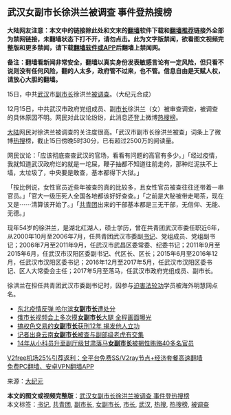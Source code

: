  <h2>武汉女副市长徐洪兰被调查 事件登热搜榜</h2> <p class="notice"><b>大陆网友注意：本文中的链接除此处和文末的<a href="https://github.com/bannedbook/fanqiang" >翻墙</a>软件下载和<a href="https://github.com/killgcd/justmysocks/blob/master/README.md">翻墙推荐</a>链接外全部为禁网链接，未翻墙状态下打不开，请勿点击。此为文字版禁闻，欲看图文视频完整版和更多禁闻，请下载<a href="https://github.com/bannedbook/fanqiang">翻墙软件或APP</a>后翻墙上禁闻网。</p><p>备注：翻墙看新闻非常安全，翻墙以真实身份发表敏感言论有一定风险，但只看不说则没有任何风险，翻的人太多，政府管不过来，也不管。信息自由是天赋人权，请放心大胆的翻墙。</b></p>  <div class="entry"> <p id="conimg">15日，中共<a href="https://www.bannedbook.org/bnews/tag/%e6%ad%a6%e6%b1%89/" class="st_tag internal_tag" rel="tag" title="标签 武汉 下的日志">武汉</a>市<a href="https://www.bannedbook.org/bnews/tag/%E5%89%AF%E5%B8%82%E9%95%BF/" class="st_tag internal_tag" rel="tag" title="标签 副市长 下的日志">副市长</a>徐洪兰<a href="https://www.bannedbook.org/bnews/tag/%E8%A2%AB%E8%B0%83%E6%9F%A5/" class="st_tag internal_tag" rel="tag" title="标签 被调查 下的日志">被调查</a>。（大纪元合成）</p> <p>12月15日，中共武汉市政府党组成员、副<a href="https://www.bannedbook.org/bnews/tag/%e5%b8%82%e9%95%bf/" class="st_tag internal_tag" rel="tag" title="标签 市长 下的日志">市长</a>徐洪兰（女）被审查调查，被调查的具体原因不明。网民对此议论纷纷，此消息还登上微博<a href="https://www.bannedbook.org/bnews/tag/%E7%83%AD%E6%90%9C%E6%A6%9C/" class="st_tag internal_tag" rel="tag" title="标签 热搜榜 下的日志">热搜榜</a>。</p>  <p><span class='wp_keywordlink_affiliate'><a href="https://www.bannedbook.org/" title="大陆" target="_blank">大陆</a></span>网民对徐洪兰被调查的关注度很高。「武汉市副市长徐洪兰被查」词条上了微博<a href="https://www.bannedbook.org/bnews/tag/%E7%83%AD%E6%90%9C/" class="st_tag internal_tag" rel="tag" title="标签 热搜 下的日志">热搜</a>榜，截止15日傍晚5时30分，已有超过2500万的阅读量。</p> <p>网民议论：「应该彻底查查武汉的官场，看看有问题的高官有多少。」「经过疫情，我就知道武汉政府烂的就是一坨屎，鞭子抽都不知道往前走的，那种烂泥扶不上墙，太垃圾了，中央要是敢查，基本都得下大狱。」</p>  <p>「按比例说，女性官员近些年被查的真的比较多，且女性官员被查往往还带着一串官员。」「官大一级压死人全国各地都该好好查查。」「之前是大秘被带走喝茶，现在又是⋯⋯清算该开始了。」「<a href="https://www.bannedbook.org/bnews/tag/%e5%85%b1%e9%9d%92%e5%9b%a2/" class="st_tag internal_tag" rel="tag" title="标签 共青团 下的日志">共青团</a>出来的干部基本都是三无干部，无信仰、无能、无德。」</p> <p>现年54岁的徐洪兰，是湖北红湖人，硕士学历，曾在共青团武汉市委任职近6年，从2000年10月至2006年7月，任共青团武汉市委副<a href="https://www.bannedbook.org/bnews/tag/%e4%b9%a6%e8%ae%b0/" class="st_tag internal_tag" rel="tag" title="标签 书记 下的日志">书记</a>、党组成员、党组副书记；2006年7月至2011年9月，任武汉市武昌区委常委、纪委书记；2011年9月至2015年6月，任武汉市汉阳区委副书记、代区长、区长；2015年6月至2016年12月，任武汉市汉阳区委书记；2016年12月至2017年5月，任武汉市汉阳区委书记、区人大常委会主任；2017年5月至落马，任武汉市政府党组成员、副市长。</p>  <p>徐洪兰在担任共青团武汉市委副书记时，因参与<span class='wp_keywordlink'><a href="https://www.bannedbook.org/forum11/topic278.html" title="评江泽民与中共相互利用迫害法轮功" target="_blank">迫害法轮功</a></span>学员被海外明慧网点名。</p> <ul class='op-related-articles' title='相关阅读'> <li><a href='https://www.bannedbook.org/bnews/cbnews/20200419/1315396.html' target='_blank'>东北疫情反弹 哈尔滨<b>女副市长</b>遭处分</a></li> <li><a href='https://www.bannedbook.org/bnews/baitai/20200411/1310576.html' target='_blank'>俄市长视频会上多次摸<b>女副市长</b>大腿 全程画面曝光</a></li> <li><a href='https://www.bannedbook.org/bnews/baitai/20200123/1263608.html' target='_blank'>搞权色交易的<b>女副市长</b>获刑12年 揭发他人立功</a></li> <li><a href='https://www.bannedbook.org/bnews/baitai/20191017/1208591.html' target='_blank'>记者出身云南<b>女副市长</b>被查与副部级老虎有交集</a></li> <li><a href='https://www.bannedbook.org/bnews/baitai/20190710/1156126.html' target='_blank'>14年从小科员升至副厅级甘肃落马<b>女副市长</b>被揭性贿赂40多名官员</a></li> </ul> <p class="texttj"> <a href="https://github.com/bannedbook/fanqiang/wiki/V2ray%E6%9C%BA%E5%9C%BA" target="_blank">V2free机场25%引荐返利：全平台免费SS/V2ray节点+经济套餐高速翻墙</a><br/> <a href="https://github.com/bannedbook/fanqiang/wiki/%E7%A6%81%E9%97%BB%E7%BD%91%E5%AE%89%E5%8D%93%E7%BF%BB%E5%A2%99%E6%96%B0%E9%97%BBAPP" target="_blank">免费PC翻墙、安卓VPN翻墙APP</a></p><p> 来源：<span class='wp_keywordlink_affiliate'><a href="http://www.epochtimes.com/" title="大纪元" target="_blank">大纪元</a></span> </p><a name='sharetosocial'></a>       <div><b>本文的图文或视频完整版</b>：<a href='https://www.bannedbook.org/bnews/cbnews/20201215/1448234.html'>武汉女副市长徐洪兰被调查 事件登热搜榜</a></div>  </div><!--END ENTRY--> <div class="postfooter"> <div>本文标签：<a href="https://www.bannedbook.org/bnews/tag/%e4%b9%a6%e8%ae%b0/" rel="tag">书记</a>, <a href="https://www.bannedbook.org/bnews/tag/%e5%85%b1%e9%9d%92%e5%9b%a2/" rel="tag">共青团</a>, <a href="https://www.bannedbook.org/bnews/tag/%E5%89%AF%E5%B8%82%E9%95%BF/" rel="tag">副市长</a>, <a href="https://www.bannedbook.org/bnews/tag/%E5%A5%B3%E5%89%AF%E5%B8%82%E9%95%BF/" rel="tag">女副市长</a>, <a href="https://www.bannedbook.org/bnews/tag/%e5%b8%82%e9%95%bf/" rel="tag">市长</a>, <a href="https://www.bannedbook.org/bnews/tag/%e6%ad%a6%e6%b1%89/" rel="tag">武汉</a>, <a href="https://www.bannedbook.org/bnews/tag/%E7%83%AD%E6%90%9C/" rel="tag">热搜</a>, <a href="https://www.bannedbook.org/bnews/tag/%E7%83%AD%E6%90%9C%E6%A6%9C/" rel="tag">热搜榜</a>, <a href="https://www.bannedbook.org/bnews/tag/%E8%A2%AB%E8%B0%83%E6%9F%A5/" rel="tag">被调查</a></div>  </div><!--END POSTFOOTER--> 